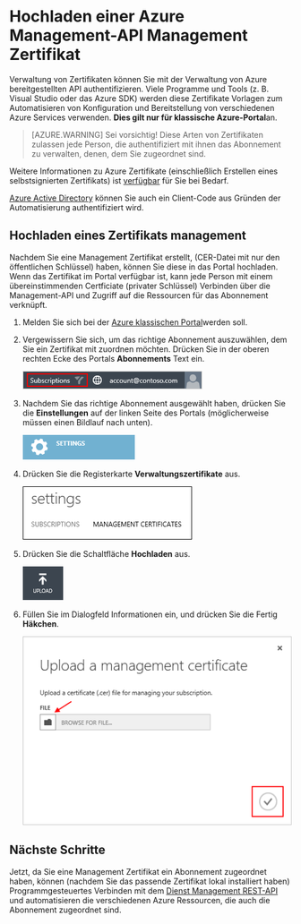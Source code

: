 <properties 
    pageTitle="Hochladen einer Azure Management API Zertifikat | Microsoft Azure" 
    description="Erfahren Sie, wie eine Management-API Zertifikat für das klassische Azure-Portal hochladen." 
    services="cloud-services" 
    documentationCenter=".net" 
    authors="Thraka" 
    manager="timlt" 
    editor=""/>

<tags 
    ms.service="na" 
    ms.workload="tbd" 
    ms.tgt_pltfrm="na" 
    ms.devlang="na" 
    ms.topic="article" 
    ms.date="04/18/2016"
    ms.author="adegeo"/>


# <a name="upload-an-azure-management-api-management-certificate"></a>Hochladen einer Azure Management-API Management Zertifikat

Verwaltung von Zertifikaten können Sie mit der Verwaltung von Azure bereitgestellten API authentifizieren. Viele Programme und Tools (z. B. Visual Studio oder das Azure SDK) werden diese Zertifikate Vorlagen zum Automatisieren von Konfiguration und Bereitstellung von verschiedenen Azure Services verwenden. **Dies gilt nur für klassische Azure-Portal**an. 

>[AZURE.WARNING] Sei vorsichtig! Diese Arten von Zertifikaten zulassen jede Person, die authentifiziert mit ihnen das Abonnement zu verwalten, denen, dem Sie zugeordnet sind. 

Weitere Informationen zu Azure Zertifikate (einschließlich Erstellen eines selbstsignierten Zertifikats) ist [verfügbar](cloud-services/cloud-services-certs-create.md#what-are-management-certificates) für Sie bei Bedarf.

[Azure Active Directory](/services/active-directory/) können Sie auch ein Client-Code aus Gründen der Automatisierung authentifiziert wird.

## <a name="upload-a-management-certificate"></a>Hochladen eines Zertifikats management

Nachdem Sie eine Management Zertifikat erstellt, (CER-Datei mit nur den öffentlichen Schlüssel) haben, können Sie diese in das Portal hochladen. Wenn das Zertifikat im Portal verfügbar ist, kann jede Person mit einem übereinstimmenden Certficiate (privater Schlüssel) Verbinden über die Management-API und Zugriff auf die Ressourcen für das Abonnement verknüpft.

1. Melden Sie sich bei der [Azure klassischen Portal](http://manage.windowsazure.com)werden soll.

2. Vergewissern Sie sich, um das richtige Abonnement auszuwählen, dem Sie ein Zertifikat mit zuordnen möchten. Drücken Sie in der oberen rechten Ecke des Portals **Abonnements** Text ein.

    ![Einstellungen](./media/azure-api-management-certs/subscription.png)

3. Nachdem Sie das richtige Abonnement ausgewählt haben, drücken Sie die **Einstellungen** auf der linken Seite des Portals (möglicherweise müssen einen Bildlauf nach unten). 
    
    ![Einstellungen](./media/azure-api-management-certs/settings.png)

4. Drücken Sie die Registerkarte **Verwaltungszertifikate** aus.

    ![Einstellungen](./media/azure-api-management-certs/certificates-tab.png)
    
5. Drücken Sie die Schaltfläche **Hochladen** aus.

    ![Einstellungen](./media/azure-api-management-certs/upload.png)
    
6. Füllen Sie im Dialogfeld Informationen ein, und drücken Sie die Fertig **Häkchen**.

    ![Einstellungen](./media/azure-api-management-certs/upload-dialog.png)

## <a name="next-steps"></a>Nächste Schritte

Jetzt, da Sie eine Management Zertifikat ein Abonnement zugeordnet haben, können (nachdem Sie das passende Zertifikat lokal installiert haben) Programmgesteuertes Verbinden mit dem [Dienst Management REST-API](https://msdn.microsoft.com/library/azure/mt420159.aspx) und automatisieren die verschiedenen Azure Ressourcen, die auch die Abonnement zugeordnet sind. 